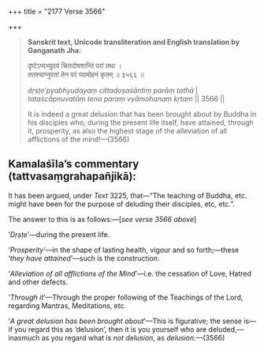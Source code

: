 +++
title = "2177 Verse 3566"

+++
> **Sanskrit text, Unicode transliteration and English translation by Ganganath Jha:** 
>
> दृष्टेऽप्यभ्युदयं चित्तदोषशान्तिं परां तथा ।  
> ततश्चाप्नुवतां तेन परं व्यामोहनं कृतम् ॥ ३५६६ ॥ 
>
> *dṛṣṭe'pyabhyudayaṃ cittadoṣaśāntiṃ parāṃ tathā* \|  
> *tataścāpnuvatāṃ tena paraṃ vyāmohanaṃ kṛtam* \|\| 3566 \|\| 
>
> It is indeed a great delusion that has been brought about by Buddha in his disciples who, during the present life itself, have attained, through it, prosperity, as also the highest stage of the alleviation of all afflictions of the mind!—(3566)



## Kamalaśīla’s commentary (tattvasaṃgrahapañjikā):

It has been argued, under *Text* 3225, that—“The teaching of Buddha, etc. might have been for the purpose of deluding their disciples, etc, etc.”.

The answer to this is as follows:—[*see verse 3566 above*]

‘*Dṛṣṭe*’—during the present life.

‘*Prosperity*’—in the shape of lasting health, vigour and so forth;—these ‘*they have attained*’—such is the construction.

‘*Alleviation of all afflictions of the Mind*’—i.e. the cessation of Love, Hatred and other defects.

‘*Through it*’—Through the proper following of the Teachings of the Lord, regarding Mantras, Meditations, etc.

‘*A great delusion has been brought about*’—This is figurative; the sense is—if you regard this as ‘delusion’, then it is you yourself who are deluded,—inasmuch as you regard what is *not delusion*, as *delusion*.—(3566)


